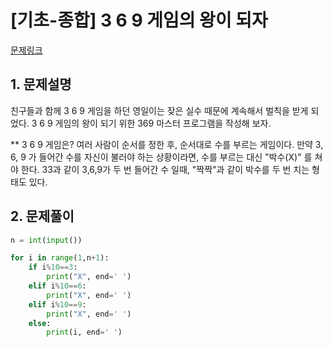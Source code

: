 # [기초-종합] 3 6 9 게임의 왕이 되자

[문제링크](https://codeup.kr/problem.php?id=6082)



## 1. 문제설명

친구들과 함께 3 6 9 게임을 하던 영일이는 잦은 실수 때문에 계속해서 벌칙을 받게 되었다.
3 6 9 게임의 왕이 되기 위한 369 마스터 프로그램을 작성해 보자.

** 3 6 9 게임은?
여러 사람이 순서를 정한 후, 순서대로 수를 부르는 게임이다.
만약 3, 6, 9 가 들어간 수를 자신이 불러야 하는 상황이라면, 수를 부르는 대신 "박수(X)" 를 쳐야 한다.
33과 같이 3,6,9가 두 번 들어간 수 일때, "짝짝"과 같이 박수를 두 번 치는 형태도 있다. 




## 2. 문제풀이

```python
n = int(input())

for i in range(1,n+1):
    if i%10==3:
        print("X", end=' ')
    elif i%10==6:
        print("X", end=' ')
    elif i%10==9:
        print("X", end=' ')
    else:
        print(i, end=' ')
```


